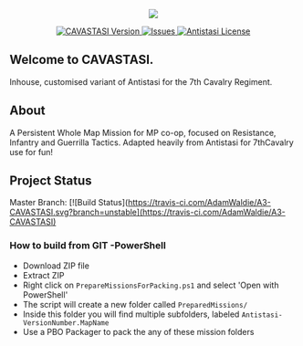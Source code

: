 <p align="center">
    <img src="https://i.imgur.com/Vhpxy27.jpg" >
</p>
<p align="center">
    <a href="https://github.com/AdamWaldie/A3-CAVASTASI/releases/latest">
        <img src="https://img.shields.io/badge/Latest_Version-2.3.5-blue.svg?style=flat-square" alt="CAVASTASI Version">
    </a>
    <a href="https://github.com/AdamWaldie/A3-CAVASTASI/issues">
        <img src="https://img.shields.io/github/issues/AdamWaldie/A3-CAVASTASI/issues?style=flat-square" alt="Issues">
    </a>
    <a href="https://github.com/official-antistasi-community/A3-Antistasi/blob/unstable/LICENSE">
        <img src="https://img.shields.io/badge/License-MiT-blue.svg?style=flat-square" alt="Antistasi License">
    </a>
</p>

## Welcome to CAVASTASI.
Inhouse, customised variant of Antistasi for the 7th Cavalry Regiment.

## About
A Persistent Whole Map Mission for MP co-op, focused on Resistance, Infantry and Guerrilla Tactics. Adapted heavily from Antistasi for 7thCavalry use for fun!

## Project Status
Master Branch: [![Build Status](https://travis-ci.com/AdamWaldie/A3-CAVASTASI.svg?branch=unstable](https://travis-ci.com/AdamWaldie/A3-CAVASTASI)

### How to build from GIT -PowerShell
- Download ZIP file
- Extract ZIP
- Right click on `PrepareMissionsForPacking.ps1` and select 'Open with PowerShell'
- The script will create a new folder called `PreparedMissions/`
- Inside this folder you will find multiple subfolders, labeled `Antistasi-VersionNumber.MapName`
- Use a PBO Packager to pack the any of these mission folders